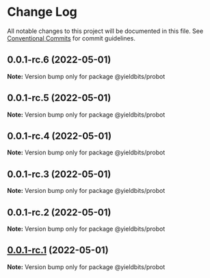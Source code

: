 # Change Log

All notable changes to this project will be documented in this file.
See [Conventional Commits](https://conventionalcommits.org) for commit guidelines.

## 0.0.1-rc.6 (2022-05-01)

**Note:** Version bump only for package @yieldbits/probot





## 0.0.1-rc.5 (2022-05-01)

**Note:** Version bump only for package @yieldbits/probot





## 0.0.1-rc.4 (2022-05-01)

**Note:** Version bump only for package @yieldbits/probot





## 0.0.1-rc.3 (2022-05-01)

**Note:** Version bump only for package @yieldbits/probot





## 0.0.1-rc.2 (2022-05-01)

**Note:** Version bump only for package @yieldbits/probot





## [0.0.1-rc.1](https://github.com/yieldbits/nestjs/compare/@yieldbits/probot@0.0.1-rc.0...@yieldbits/probot@0.0.1-rc.1) (2022-05-01)

**Note:** Version bump only for package @yieldbits/probot
